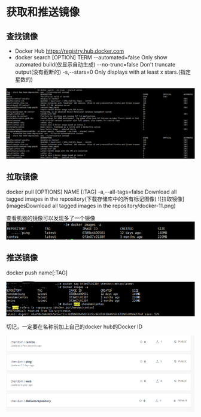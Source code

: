 # 获取和推送镜像

## 查找镜像

* Docker Hub
    https://registry.hub.docker.com
* docker search [OPTION] TERM
    --automated=false Only show automated build(仅显示自动生成)
    --no-trunc=false Don't truncate output(没有截断的)
    -s,--stars=0 Only displays with at least x stars.(指定星数的)   

![查找镜像](images/docker-10.png)

## 拉取镜像

docker pull [OPTIONS] NAME [:TAG]
-a,--all-tags=false Download all tagged images in the repository(下载存储库中的所有标记图像)
![拉取镜像](imagesDownload all tagged images in the repository/docker-11.png)

查看机器的镜像可以发现多了一个镜像
![拉取镜像2](images/docker-12.png)




## 推送镜像
docker push name[:TAG]


![推镜像](images/docker-13.png)

切记，一定要在名称前加上自己的docker hub的Docker ID

![push结果](images/docker-14.png)